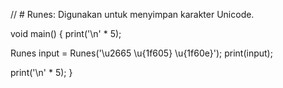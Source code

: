 // # Runes: Digunakan untuk menyimpan karakter Unicode.

void main() {
  print('\n' * 5);

  Runes input = Runes('\u2665 \u{1f605} \u{1f60e}');
  print(input);

  print('\n' * 5);
}
